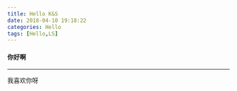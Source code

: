 ```yaml
---
title: Hello K&S
date: 2018-04-10 19:18:22
categories: Hello
tags: [Hello,LS]
---
```



#### 你好啊
------------------
我喜欢你呀